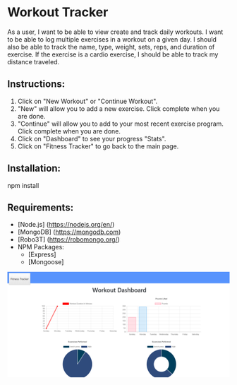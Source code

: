 # Workout Tracker

As a user, I want to be able to view create and track daily workouts. I want to be able to log multiple exercises in a workout on a given day. I should also be able to track the name, type, weight, sets, reps, and duration of exercise. If the exercise is a cardio exercise, I should be able to track my distance traveled.

## Instructions:

   1. Click on "New Workout" or "Continue Workout".
   2. "New" will allow you to add a new exercise.  Click complete when you are done.
   3. "Continue" will allow you to add to your most recent exercise program.  Click complete   when you are done.
   4. Click on "Dashboard" to see your progress "Stats".
   5. Click on "Fitness Tracker" to go back to the main page.
   
## Installation: 

   npm install

## Requirements: 

   * [Node.js] (https://nodejs.org/en/)
   * [MongoDB] (https://mongodb.com)
   * [Robo3T] (https://robomongo.org/)
   * NPM Packages:
        * [Express] 
        * [Mongoose]

![Main Page](public/Screenshot.png)


